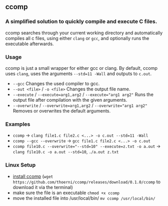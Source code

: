 ## ccomp
### A simplified solution to quickly compile and execute C files.
ccomp searches through your current working directory and automatically compiles all c files, using either `clang` or `gcc`,
and optionally runs the executable afterwards.

### Usage
ccomp is just a small wrapper for either gcc or clang. By default, ccomp uses `clang`, uses the arguments `--std=11 -Wall` and outputs to `c.out`.
- `--gcc` Changes the used compiler to gcc.
- `--out <file>` / `-o <file>` Changes the output file name.
- `--execute` / `--execute=arg1,arg2` / `--execute="arg1 arg2"` Runs the output file after compilation with the given arguments.
- `--overwrite` / `--overwrite=arg1,arg2` / `--overwrite="arg1 arg2"` Removes or overwrites the default arguments.

### Examples
- `ccomp` -> `clang file1.c file2.c <...> -o c.out --std=11 -Wall`
- `ccomp --gcc --overwrite` -> `gcc file1.c file2.c <...> -o c.out`
- `ccomp file10.c --overwrite="--std=10" --execute=z.txt -o a.out` -> `clang file10.c -o a.out --std=10`, `./a.out z.txt`

### Linux Setup
- [install ccomp](https://github.com/thoerni/ccomp/releases/tag/0.1.0) (`wget https://github.com/thoerni/ccomp/releases/download/0.1.0/ccomp` to download it via the terminal)
- make sure the file is an executable `chmod +x ccomp`
- move the installed file into /usr/local/bin/ `mv ccomp /usr/local/bin/`
